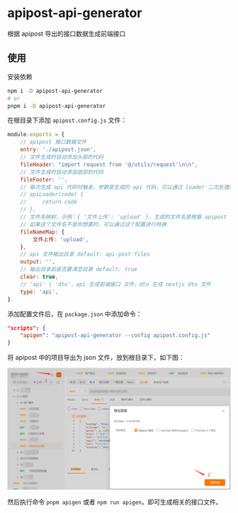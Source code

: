 # apipost-api-generator

根据 apipost 导出的接口数据生成前端接口

## 使用

安装依赖

```sh
npm i -D apipost-api-generator
# or
pnpm i -D apipost-api-generator
```

在根目录下添加 `apipost.config.js` 文件：

```js
module.exports = {
    // apipost 接口数据文件
    entry: './apipost.json',
    // 文件生成时自动添加头部的代码
    fileHeader: "import request from '@/utils/request'\n\n",
    // 文件生成时自动添加底部的代码
    fileFooter: '',
    // 每次生成 api 代码时触发，参数是生成的 api 代码，可以通过 loader 二次处理后将代码返回
    // apiLoader(code) {
    //     return code
    // },
    // 文件名映射，示例：{ '文件上传': 'upload' }，生成的文件名是根据 apipost 中配置的名称生成的
    // 如果这个文件名不是你想要的，可以通过这个配置进行转换
    fileNameMap: {
        文件上传: 'upload',
    },
    // api 文件输出目录 default: api-post-files
    output: '',
    // 输出目录前是否要清空目录 default: true
    clear: true,
    // 'api' | 'dto'，api 生成前端接口 文件，dto 生成 nestjs dto 文件
    type: 'api',
}

```

添加配置文件后，在 `package.json` 中添加命令：

```json
"scripts": {
    "apigen": "apipost-api-generator --config apipost.config.js"
}
```

将 apipost 中的项目导出为 json 文件，放到根目录下，如下图：

![img](./docs/export.png)

然后执行命令 `pnpm apigen` 或者 `npm run apigen`，即可生成相关的接口文件。
